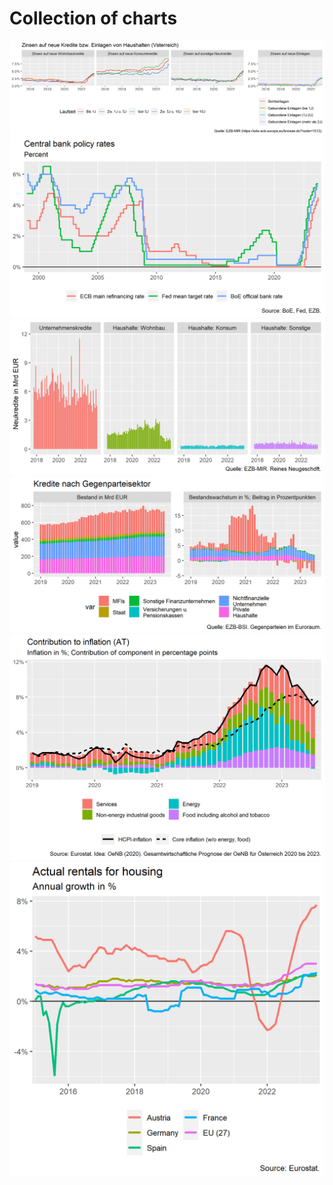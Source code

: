 Collection of charts
================

![](bank_interest_rate.png)![](central_bank_policy_rates.png)![](credit_new_by_sector.png)![](credit_stock_composition.png)![](inflation_components_for_ea_countries.png)![](rre_rent_growth_for_eu_countries.png)
